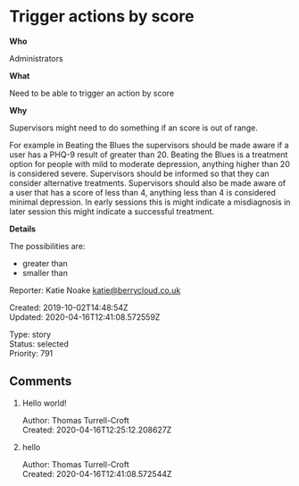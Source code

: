# Trigger actions by score

**Who**

Administrators

**What**

Need to be able to trigger an action by score

**Why**

Supervisors might need to do something if an score is out of range.

For example in Beating the Blues the supervisors should be made aware if a user has a PHQ-9 result of greater than 20. Beating the Blues is a treatment option for people with mild to moderate depression, anything higher than 20 is considered severe. Supervisors should be informed so that they can consider alternative treatments. Supervisors should also be made aware of a user that has a score of less than 4, anything less than 4 is considered minimal depression. In early sessions this is might indicate a misdiagnosis in later session this might indicate a successful treatment.

**Details**

The possibilities are:

- greater than
- smaller than

Reporter: Katie Noake <katie@berrycloud.co.uk>  

Created: 2019-10-02T14:48:54Z  
Updated: 2020-04-16T12:41:08.572559Z

Type: story  
Status: selected  
Priority: 791

## Comments
1.  Hello world!

    Author: Thomas Turrell-Croft  
    Created: 2020-04-16T12:25:12.208627Z  

2.  hello

    Author: Thomas Turrell-Croft  
    Created: 2020-04-16T12:41:08.572544Z  
